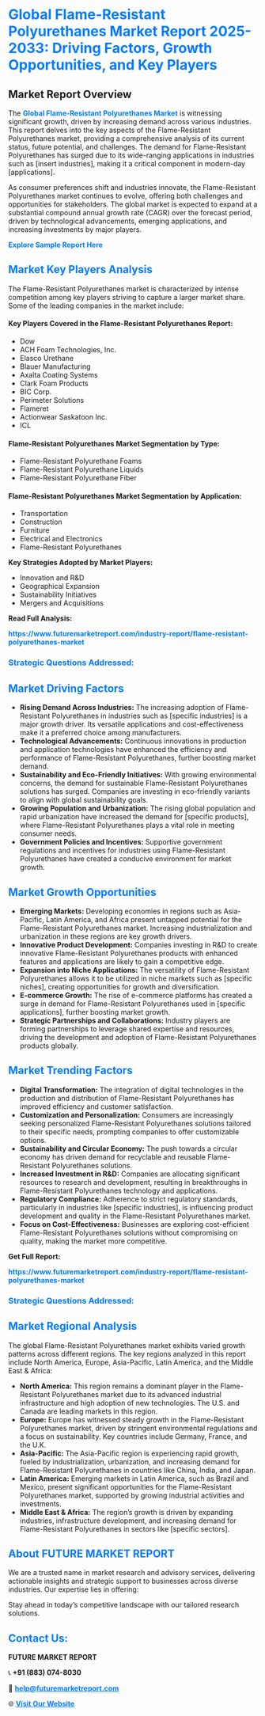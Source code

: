 <h1 style="color: #007BFF;">Global Flame-Resistant Polyurethanes Market Report 2025-2033: Driving Factors, Growth Opportunities, and Key Players</h1>

<section id="overview">
<h2>Market Report Overview</h2>
<p>The <a href="https://www.futuremarketreport.com/industry-report/flame-resistant-polyurethanes-market" style="color: #007BFF; text-decoration: none;"><strong>Global Flame-Resistant Polyurethanes Market</strong></a> is witnessing significant growth, driven by increasing demand across various industries. This report delves into the key aspects of the Flame-Resistant Polyurethanes market, providing a comprehensive analysis of its current status, future potential, and challenges. The demand for Flame-Resistant Polyurethanes has surged due to its wide-ranging applications in industries such as [insert industries], making it a critical component in modern-day [applications].</p>
<p>As consumer preferences shift and industries innovate, the Flame-Resistant Polyurethanes market continues to evolve, offering both challenges and opportunities for stakeholders. The global market is expected to expand at a substantial compound annual growth rate (CAGR) over the forecast period, driven by technological advancements, emerging applications, and increasing investments by major players.</p>
</section>

<section id="overview">
<p><a href="https://www.futuremarketreport.com/request-sample/reportId=116332" style="color: #007BFF; text-decoration: none;"><strong>Explore Sample Report Here</strong></a></p>
</section>

<section id="key-players">
<h2 style="color: #007BFF;">Market Key Players Analysis</h2>
<p>The Flame-Resistant Polyurethanes market is characterized by intense competition among key players striving to capture a larger market share. Some of the leading companies in the market include:</p>
<h4>Key Players Covered in the Flame-Resistant Polyurethanes Report:</h4>
<ul><li>Dow</li><li>ACH Foam Technologies, Inc.</li><li>Elasco Urethane</li><li>Blauer Manufacturing</li><li>Axalta Coating Systems</li><li>Clark Foam Products</li><li>BIC Corp.</li><li>Perimeter Solutions</li><li>Flameret</li><li>Actionwear Saskatoon Inc.</li><li>ICL</li></ul>
<h4>Flame-Resistant Polyurethanes Market Segmentation by Type:</h4>
<ul><li>Flame-Resistant Polyurethane Foams</li><li>Flame-Resistant Polyurethane Liquids</li><li>Flame-Resistant Polyurethane Fiber</li></ul>

<h4>Flame-Resistant Polyurethanes Market Segmentation by Application:</h4>
<ul><li>Transportation</li><li>Construction</li><li>Furniture</li><li>Electrical and Electronics</li><li>Flame-Resistant Polyurethanes</li></ul>
<p><strong>Key Strategies Adopted by Market Players:</strong></p>
<ul>
<li>Innovation and R&D</li>
<li>Geographical Expansion</li>
<li>Sustainability Initiatives</li>
<li>Mergers and Acquisitions</li>
</ul>
</section>

<section>
<p><strong>Read Full Analysis: </strong></p><a href="https://www.futuremarketreport.com/industry-report/flame-resistant-polyurethanes-market" style="color: #007BFF; text-decoration: none;"><strong>https://www.futuremarketreport.com/industry-report/flame-resistant-polyurethanes-market</strong></a>
<h3 style="color: #007BFF;">Strategic Questions Addressed:</h3>
</section>

<section id="driving-factors">
<h2 style="color: #007BFF;">Market Driving Factors</h2>
<ul>
<li><strong>Rising Demand Across Industries:</strong> The increasing adoption of Flame-Resistant Polyurethanes in industries such as [specific industries] is a major growth driver. Its versatile applications and cost-effectiveness make it a preferred choice among manufacturers.</li>
<li><strong>Technological Advancements:</strong> Continuous innovations in production and application technologies have enhanced the efficiency and performance of Flame-Resistant Polyurethanes, further boosting market demand.</li>
<li><strong>Sustainability and Eco-Friendly Initiatives:</strong> With growing environmental concerns, the demand for sustainable Flame-Resistant Polyurethanes solutions has surged. Companies are investing in eco-friendly variants to align with global sustainability goals.</li>
<li><strong>Growing Population and Urbanization:</strong> The rising global population and rapid urbanization have increased the demand for [specific products], where Flame-Resistant Polyurethanes plays a vital role in meeting consumer needs.</li>
<li><strong>Government Policies and Incentives:</strong> Supportive government regulations and incentives for industries using Flame-Resistant Polyurethanes have created a conducive environment for market growth.</li>
</ul>
</section>

<section id="growth-opportunities">
<h2 style="color: #007BFF;">Market Growth Opportunities</h2>
<ul>
<li><strong>Emerging Markets:</strong> Developing economies in regions such as Asia-Pacific, Latin America, and Africa present untapped potential for the Flame-Resistant Polyurethanes market. Increasing industrialization and urbanization in these regions are key growth drivers.</li>
<li><strong>Innovative Product Development:</strong> Companies investing in R&D to create innovative Flame-Resistant Polyurethanes products with enhanced features and applications are likely to gain a competitive edge.</li>
<li><strong>Expansion into Niche Applications:</strong> The versatility of Flame-Resistant Polyurethanes allows it to be utilized in niche markets such as [specific niches], creating opportunities for growth and diversification.</li>
<li><strong>E-commerce Growth:</strong> The rise of e-commerce platforms has created a surge in demand for Flame-Resistant Polyurethanes used in [specific applications], further boosting market growth.</li>
<li><strong>Strategic Partnerships and Collaborations:</strong> Industry players are forming partnerships to leverage shared expertise and resources, driving the development and adoption of Flame-Resistant Polyurethanes products globally.</li>
</ul>
</section>

<section id="trending-factors">
<h2 style="color: #007BFF;">Market Trending Factors</h2>
<ul>
<li><strong>Digital Transformation:</strong> The integration of digital technologies in the production and distribution of Flame-Resistant Polyurethanes has improved efficiency and customer satisfaction.</li>
<li><strong>Customization and Personalization:</strong> Consumers are increasingly seeking personalized Flame-Resistant Polyurethanes solutions tailored to their specific needs, prompting companies to offer customizable options.</li>
<li><strong>Sustainability and Circular Economy:</strong> The push towards a circular economy has driven demand for recyclable and reusable Flame-Resistant Polyurethanes solutions.</li>
<li><strong>Increased Investment in R&D:</strong> Companies are allocating significant resources to research and development, resulting in breakthroughs in Flame-Resistant Polyurethanes technology and applications.</li>
<li><strong>Regulatory Compliance:</strong> Adherence to strict regulatory standards, particularly in industries like [specific industries], is influencing product development and quality in the Flame-Resistant Polyurethanes market.</li>
<li><strong>Focus on Cost-Effectiveness:</strong> Businesses are exploring cost-efficient Flame-Resistant Polyurethanes solutions without compromising on quality, making the market more competitive.</li>
</ul>
</section>

<section>
<p><strong>Get Full Report: </strong></p><a href="https://www.futuremarketreport.com/industry-report/flame-resistant-polyurethanes-market" style="color: #007BFF; text-decoration: none;"><strong>https://www.futuremarketreport.com/industry-report/flame-resistant-polyurethanes-market</strong></a>
<h3 style="color: #007BFF;">Strategic Questions Addressed:</h3>
</section>


<section id="regional-analysis">
<h2 style="color: #007BFF;">Market Regional Analysis</h2>
<p>The global Flame-Resistant Polyurethanes market exhibits varied growth patterns across different regions. The key regions analyzed in this report include North America, Europe, Asia-Pacific, Latin America, and the Middle East & Africa:</p>
<ul>
<li><strong>North America:</strong> This region remains a dominant player in the Flame-Resistant Polyurethanes market due to its advanced industrial infrastructure and high adoption of new technologies. The U.S. and Canada are leading markets in this region.</li>
<li><strong>Europe:</strong> Europe has witnessed steady growth in the Flame-Resistant Polyurethanes market, driven by stringent environmental regulations and a focus on sustainability. Key countries include Germany, France, and the U.K.</li>
<li><strong>Asia-Pacific:</strong> The Asia-Pacific region is experiencing rapid growth, fueled by industrialization, urbanization, and increasing demand for Flame-Resistant Polyurethanes in countries like China, India, and Japan.</li>
<li><strong>Latin America:</strong> Emerging markets in Latin America, such as Brazil and Mexico, present significant opportunities for the Flame-Resistant Polyurethanes market, supported by growing industrial activities and investments.</li>
<li><strong>Middle East & Africa:</strong> The region’s growth is driven by expanding industries, infrastructure development, and increasing demand for Flame-Resistant Polyurethanes in sectors like [specific sectors].</li>
</ul>
</section>

<footer>
<h2 style="color: #007BFF;">About FUTURE MARKET REPORT</h2>
<p>We are a trusted name in market research and advisory services, delivering actionable insights and strategic support to businesses across diverse industries. Our expertise lies in offering:</p>

<p>Stay ahead in today’s competitive landscape with our tailored research solutions.</p>

<h2 style="color: #007BFF;">Contact Us:</h2>
<p><strong>FUTURE MARKET REPORT</strong></p>
<p>📞 <strong>+91 (883) 074-8030</strong></p>
<p>📧 <strong><a href="mailto:help@futuremarketreport.com" style="color: #007BFF;">help@futuremarketreport.com</a></strong></p>
<p>🌐 <strong><a href="https://www.futuremarketreport.com/" style="color: #007BFF;">Visit Our Website</a></strong></p>
</footer>